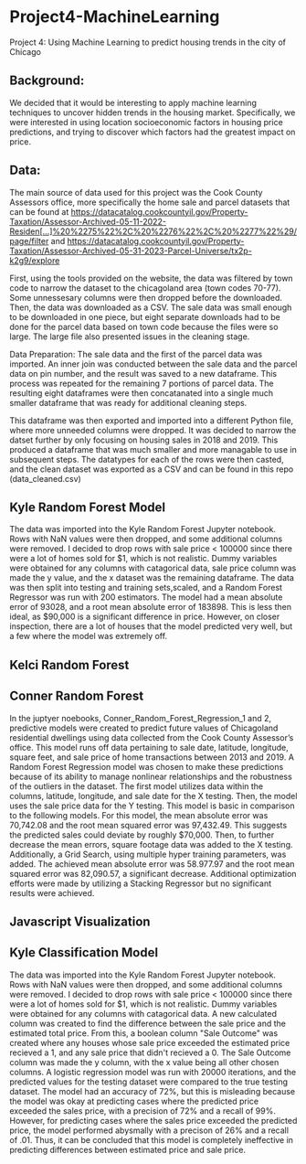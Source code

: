 # Project4-MachineLearning
Project 4: Using Machine Learning to predict housing trends in the city of Chicago

## Background:
We decided that it would be interesting to apply machine learning techniques to uncover hidden trends in the housing market. Specifically, we were interested in using location socioeconomic factors in housing price predictions, and trying to discover which factors had the greatest impact on price. 

## Data:
The main source of data used for this project was the Cook County Assessors office, more specifically the home sale and parcel datasets that can be found at https://datacatalog.cookcountyil.gov/Property-Taxation/Assessor-Archived-05-11-2022-Residen[…]%20%2275%22%2C%20%2276%22%2C%20%2277%22%29/page/filter and https://datacatalog.cookcountyil.gov/Property-Taxation/Assessor-Archived-05-31-2023-Parcel-Universe/tx2p-k2g9/explore

First, using the tools provided on the website, the data was filtered by town code to narrow the dataset to the chicagoland area (town codes 70-77). Some unnessesary columns were then dropped before the downloaded. Then, the data was downloaded as a CSV. The sale data was small enough to be downloaded in one piece, but eight separate downloads had to be done for the parcel data based on town code because the files were so large. The large file also presented issues in the cleaning stage.

Data Preparation:
The sale data and the first of the parcel data was imported. An inner join was conducted between the sale data and the parcel data on pin number, and the result was saved to a new dataframe. This process was repeated for the remaining 7 portions of parcel data. The resulting eight dataframes were then concatanated into a single much smaller dataframe that was ready for additional cleaning steps.

This dataframe was then exported and imported into a different Python file, where more unneeded columns were dropped. It was decided to narrow the datset further by only focusing on housing sales in 2018 and 2019. This produced a dataframe that was much smaller and more managable to use in subsequent steps. The datatypes for each of the rows were then casted, and the clean dataset was exported as a CSV and can be found in this repo (data_cleaned.csv)

## Kyle Random Forest Model

The data was imported into the Kyle Random Forest Jupyter notebook. Rows with NaN values were then dropped, and some additional columns were removed. I decided to drop rows with sale price < 100000 since there were a lot of homes sold for $1, which is not realistic. Dummy variables were obtained for any columns with catagorical data, sale price column was made the y value, and the x dataset was the remaining dataframe. The data was then split into testing and training sets,scaled, and a Random Forest Regressor was run with 200 estimators. The model had a mean absolute error of 93028, and a root mean absolute error of 183898. This is less then ideal, as $90,000 is a significant difference in price. However, on closer inspection, there are a lot of houses that the model predicted very well, but a few where the model was extremely off.

## Kelci Random Forest

## Conner Random Forest

In the juptyer noebooks, Conner_Random_Forest_Regression_1 and 2, predictive models were created to predict future values of Chicagoland residential dwellings using data collected from the Cook County Assessor’s office. This model runs off data pertaining to sale date, latitude, longitude, square feet, and sale price of home transactions between 2013 and 2019. A Random Forest Regression model was chosen to make these predictions because of its ability to manage nonlinear relationships and the robustness of the outliers in the dataset.
The first model utilizes data within the columns, latitude, longitude, and sale date for the X testing. Then, the model uses the sale price data for the Y testing. This model is basic in comparison to the following models. For this model, the mean absolute error was 70,742.08 and the root mean squared error was 97,432.49. This suggests the predicted sales could deviate by roughly $70,000.
Then, to further decrease the mean errors, square footage data was added to the X testing. Additionally, a Grid Search, using multiple hyper training parameters, was added. The achieved mean absolute error was 58.977.97 and the root mean squared error was 82,090.57, a significant decrease. Additional optimization efforts were made by utilizing a Stacking Regressor but no significant results were achieved.

## Javascript Visualization

## Kyle Classification Model

The data was imported into the Kyle Random Forest Jupyter notebook. Rows with NaN values were then dropped, and some additional columns were removed. I decided to drop rows with sale price < 100000 since there were a lot of homes sold for $1, which is not realistic. Dummy variables were obtained for any columns with catagorical data. A new calculated column was created to find the difference between the sale price and the estimated total price. From this, a boolean column "Sale Outcome" was created where any houses whose sale price exceeded the estimated price recieved a 1, and any sale price that didn't recieved a 0. The Sale Outcome column was made the y column, with the x value being all other chosen columns. A logistic regression model was run with 20000 iterations, and the predicted values for the testing dataset were compared to the true testing dataset. The model had an accuracy of 72%, but this is misleading because the model was okay at predicting cases where the predicted price exceeded the sales price, with a precision of 72% and a recall of 99%. However, for predicting cases where the sales price exceeded the predicted price, the model performed abysmally with a precison of 26% and a recall of .01. Thus, it can be concluded that this model is completely ineffective in predicting differences between estimated price and sale price.
